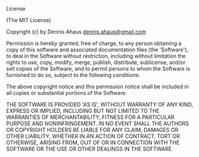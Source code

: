 License

(The MIT License)

Copyright (c) by Dennis Ahaus <dennis.ahaus@gmail.com>

Permission is hereby granted, free of charge, to any person obtaining a copy of this software and associated
documentation files (the 'Software'), to deal in the Software without restriction, including without
limitation the rights to use, copy, modify, merge, publish, distribute, sublicense,
and/or sell copies of the Software, and to permit persons to whom the Software is furnished
to do so, subject to the following conditions:

The above copyright notice and this permission notice shall be
included in all copies or substantial portions of the Software.

THE SOFTWARE IS PROVIDED 'AS IS', WITHOUT WARRANTY OF ANY KIND,
EXPRESS OR IMPLIED, INCLUDING BUT NOT LIMITED TO THE
WARRANTIES OF MERCHANTABILITY, FITNESS FOR A PARTICULAR PURPOSE
AND NONINFRINGEMENT. IN NO EVENT SHALL THE AUTHORS OR COPYRIGHT
HOLDERS BE LIABLE FOR ANY CLAIM, DAMAGES OR OTHER LIABILITY,
WHETHER IN AN ACTION OF CONTRACT, TORT OR OTHERWISE, ARISING FROM,
OUT OF OR IN CONNECTION WITH THE SOFTWARE OR THE USE OR OTHER DEALINGS IN THE SOFTWARE.
